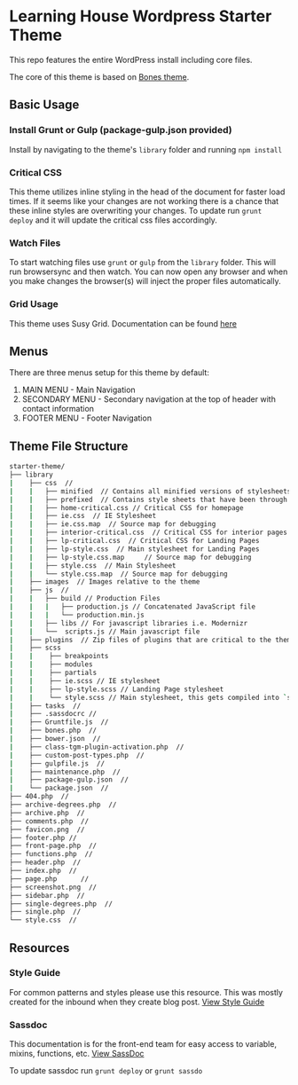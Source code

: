 # Learning House Wordpress Starter Theme

This repo features the entire WordPress install including core files.

The core of this theme is based on [Bones theme](https://github.com/eddiemachado/bones).

## Basic Usage

### Install Grunt or Gulp (package-gulp.json provided)

Install by navigating to the theme's `library` folder and running `npm install`

### Critical CSS

This theme utilizes inline styling in the head of the document for faster load times. If it seems like your changes are not working there is a chance that these inline styles are overwriting your changes. To update run `grunt deploy` and it will update the critical css files accordingly.

### Watch Files

To start watching files use `grunt` or `gulp` from the `library` folder. This will run browsersync and then watch. You can now open any browser and when you make changes the browser(s) will inject the proper files automatically.

### Grid Usage

This theme uses Susy Grid. Documentation can be found [here](http://susydocs.oddbird.net/en/latest/)

## Menus

There are three menus setup for this theme by default:

1. MAIN MENU - Main Navigation
2. SECONDARY MENU - Secondary navigation at the top of header with contact information
3. FOOTER MENU - Footer Navigation

## Theme File Structure

``` bash
starter-theme/
├── library
|    ├── css  //
|    |   ├── minified  // Contains all minified versions of stylesheets
|    |   ├── prefixed  // Contains style sheets that have been through Autoprefixer
|    |   ├── home-critical.css // Critical CSS for homepage
|    |   ├── ie.css  // IE Stylesheet
|    |   ├── ie.css.map  // Source map for debugging
|    |   ├── interior-critical.css  // Critical CSS for interior pages
|    |   ├── lp-critical.css  // Critical CSS for Landing Pages
|    |   ├── lp-style.css  // Main stylesheet for Landing Pages
|    |   ├── lp-style.css.map	  // Source map for debugging
|    |   ├── style.css  // Main Stylesheet
|    |   └── style.css.map  // Source map for debugging
|    ├── images  // Images relative to the theme
|    ├── js  //
|    |   ├── build // Production Files
|    |   |   ├── production.js // Concatenated JavaScript file
|    |   |   └── production.min.js
|    |   ├── libs // For javascript libraries i.e. Modernizr
|    |   └──  scripts.js // Main javascript file
|    ├── plugins  // Zip files of plugins that are critical to the theme
|    ├── scss
|    |    ├── breakpoints 
|    |    ├── modules
|    |    ├── partials
|    |    ├── ie.scss // IE stylesheet
|    |    ├── lp-style.scss // Landing Page stylesheet
|    |    └── style.scss // Main stylesheet, this gets compiled into `style.css`
|    ├── tasks  //
|    ├── .sassdocrc //
|    ├── Gruntfile.js  //
|    ├── bones.php  //
|    ├── bower.json  //
|    ├── class-tgm-plugin-activation.php  //
|    ├── custom-post-types.php  //
|    ├── gulpfile.js  //
|    ├── maintenance.php  //
|    ├── package-gulp.json  //
|    └── package.json  //
├── 404.php  //
├── archive-degrees.php  //
├── archive.php  //
├── comments.php  //
├── favicon.png  //
├── footer.php //
├── front-page.php  //
├── functions.php  //
├── header.php  //
├── index.php  //
├── page.php	  //
├── screenshot.png  //
├── sidebar.php  //
├── single-degrees.php  //
├── single.php  //
└── style.css  //
```

## Resources

### Style Guide

For common patterns and styles please use this resource. This was mostly created for the inbound when they create blog post. [View Style Guide](http://tlhstarter.wpengine.com/style-guide)

### Sassdoc

This documentation is for the front-end team for easy access to variable, mixins, functions, etc. [View SassDoc](http://tlhstarter.wpengine.com/sassdoc)

To update sassdoc run `grunt deploy` or `grunt sassdo`
